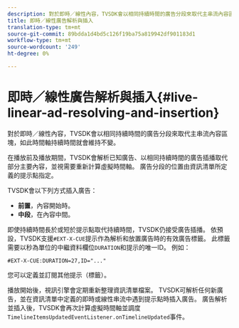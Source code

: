 ```yaml
---
description: 對於即時／線性內容，TVSDK會以相同持續時間的廣告分段來取代主串流內容區塊，如此時間軸持續時間就會維持不變。
title: 即時／線性廣告解析與插入
translation-type: tm+mt
source-git-commit: 89bdda1d4bd5c126f19ba75a819942df901183d1
workflow-type: tm+mt
source-wordcount: '249'
ht-degree: 0%

---
```



# 即時／線性廣告解析與插入{#live-linear-ad-resolving-and-insertion}

對於即時／線性內容，TVSDK會以相同持續時間的廣告分段來取代主串流內容區塊，如此時間軸持續時間就會維持不變。

在播放前及播放期間，TVSDK會解析已知廣告、以相同持續時間的廣告插播取代部分主要內容，並視需要重新計算虛擬時間軸。 廣告分段的位置由資訊清單所定義的提示點指定。

TVSDK會以下列方式插入廣告：

* **前置**，內容開始時。
* **中段**，在內容中間。

即使持續時間長於或短於提示點取代持續時間，TVSDK仍接受廣告插播。 依預設，TVSDK支援`#EXT-X-CUE`提示作為解析和放置廣告時的有效廣告標籤。 此標籤需要以秒為單位的中繼資料欄位`DURATION`和提示的唯一ID。 例如：

```
#EXT-X-CUE:DURATION=27,ID="..."
```

您可以定義並訂閱其他提示（標籤）。

播放開始後，視訊引擎會定期重新整理資訊清單檔案。 TVSDK可解析任何新廣告，並在資訊清單中定義的即時或線性串流中遇到提示點時插入廣告。 廣告解析並插入後，TVSDK會再次計算虛擬時間軸並調度`TimelineItemsUpdatedEventListener.onTimelineUpdated`事件。
